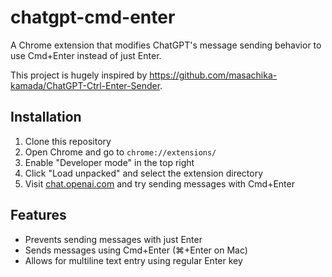 # chatgpt-cmd-enter

A Chrome extension that modifies ChatGPT's message sending behavior to use Cmd+Enter instead of just Enter.

This project is hugely inspired by https://github.com/masachika-kamada/ChatGPT-Ctrl-Enter-Sender.

## Installation

1. Clone this repository
2. Open Chrome and go to `chrome://extensions/`
3. Enable "Developer mode" in the top right
4. Click "Load unpacked" and select the extension directory
5. Visit [chat.openai.com](https://chat.openai.com) and try sending messages with Cmd+Enter

## Features

- Prevents sending messages with just Enter
- Sends messages using Cmd+Enter (⌘+Enter on Mac)
- Allows for multiline text entry using regular Enter key
